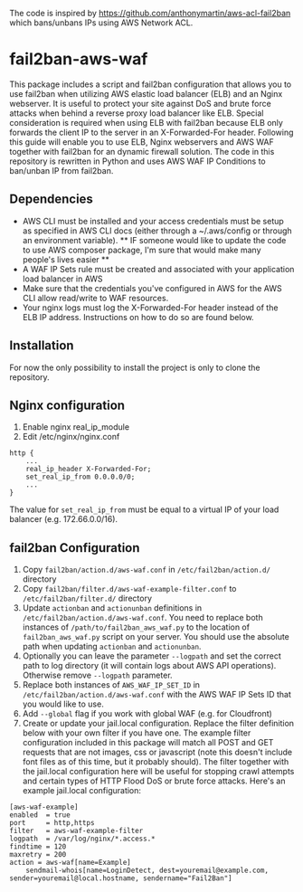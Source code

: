 The code is inspired by https://github.com/anthonymartin/aws-acl-fail2ban which bans/unbans IPs using AWS Network ACL.

# fail2ban-aws-waf

This package includes a script and fail2ban configuration that allows you to use fail2ban when utilizing AWS elastic load balancer (ELB) and an Nginx webserver. It is useful to protect your site against DoS and brute force attacks when behind a reverse proxy load balancer like ELB. Special consideration is required when using ELB with fail2ban because ELB only forwards the client IP to the server in an X-Forwarded-For header. Following this guide will enable you to use ELB, Nginx webservers and AWS WAF together with fail2ban for an dynamic firewall solution.
The code in this repository is rewritten in Python and uses AWS WAF IP Conditions to ban/unban IP from fail2ban.

Dependencies
------------

* AWS CLI must be installed and your access credentials must be setup as specified in AWS CLI docs (either through a ~/.aws/config or through an environment variable). ** IF someone would like to update the code to use AWS composer package, I'm sure that would make many people's lives easier **
* A WAF IP Sets rule must be created and associated with your application load balancer in AWS
* Make sure that the credentials you've configured in AWS for the AWS CLI allow read/write to WAF resources.
* Your nginx logs must log the X-Forwarded-For header instead of the ELB IP address. Instructions on how to do so are found below.

Installation
-----

For now the only possibility to install the project is only to clone the repository.

Nginx configuration
-------------------

1. Enable nginx real_ip_module
2. Edit /etc/nginx/nginx.conf

```
http {
    ...
    real_ip_header X-Forwarded-For;
    set_real_ip_from 0.0.0.0/0;
    ...
}
```

The value for ```set_real_ip_from``` must be equal to a virtual IP of your load balancer (e.g. 172.66.0.0/16).

fail2ban Configuration
-----
1. Copy `fail2ban/action.d/aws-waf.conf` in `/etc/fail2ban/action.d/` directory
2. Copy `fail2ban/filter.d/aws-waf-example-filter.conf` to `/etc/fail2ban/filter.d/` directory
3. Update `actionban` and `actionunban` definitions in `/etc/fail2ban/action.d/aws-waf.conf`. You need to replace both instances of `/path/to/fail2ban_aws_waf.py` to the location of `fail2ban_aws_waf.py` script on your server. You should use the absolute path when updating `actionban` and `actionunban`.
4. Optionally you can leave the parameter `--logpath` and set the correct path to log directory (it will contain logs about AWS API operations). Otherwise remove `--logpath` parameter.
5. Replace both instances of `AWS_WAF_IP_SET_ID` in `/etc/fail2ban/action.d/aws-waf.conf` with the AWS WAF IP Sets ID that you would like to use.
6. Add `--global` flag if you work with global WAF (e.g. for Cloudfront)
7. Create or update your jail.local configuration. Replace the filter definition below with your own filter if you have one. The example filter configuration included in this package will match all POST and GET requests that are not images, css or javascript (note this doesn't include font files as of this time, but it probably should). The filter together with the jail.local configuration here will be useful for stopping crawl attempts and certain types of HTTP Flood DoS or brute force attacks. Here's an example jail.local configuration:
  
```
[aws-waf-example]
enabled  = true
port     = http,https
filter   = aws-waf-example-filter
logpath  = /var/log/nginx/*.access.*
findtime = 120
maxretry = 200
action = aws-waf[name=Example]
    sendmail-whois[name=LoginDetect, dest=youremail@example.com, sender=youremail@local.hostname, sendername="Fail2Ban"]
```
